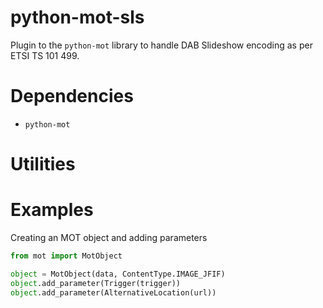 python-mot-sls
==============

Plugin to the `python-mot` library to handle DAB Slideshow encoding as per ETSI TS 101 499.

# Dependencies

* `python-mot`

# Utilities

# Examples

Creating an MOT object and adding parameters

```python
from mot import MotObject

object = MotObject(data, ContentType.IMAGE_JFIF)
object.add_parameter(Trigger(trigger))
object.add_parameter(AlternativeLocation(url))
```
